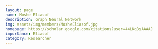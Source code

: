 ```yaml
---
layout: page
name: Moshe Eliasof
description: Graph Neural Network
img: assets/img/members/MosheEliasof.jpg
homepage: https://scholar.google.com/citations?user=44LKqBsAAAAJ
importance: Eliasof
category: Researcher
---
```


